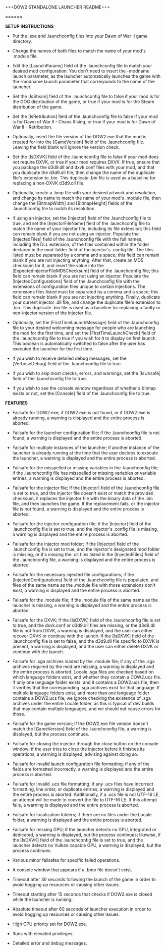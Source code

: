 +++DOW2 STANDALONE LAUNCHER README+++

======

**SETUP INSTRUCTIONS**

- Put the .exe and .launchconfig files into your Dawn of War II game directory.

- Change the names of both files to match the name of your mod's .module file.

- Edit the [LaunchParams] field of the .launchconfig file to match your desired mod configuration. You don't need to insert the -modname launch parameter, as the launcher automatically launches the game with the -modname launch parameter that corresponds to the name of the launcher.

- Set the [IsSteam] field of the .launchconfig file to false if your mod is for the GOG distribution of the game, or true if your mod is for the Steam distribution of the game.

- Set the [IsRetribution] field of the .launchconfig file to false if your mod is for Dawn of War II - Chaos Rising, or true if your mod is for Dawn of War II - Retribution.

- Optionally, insert the file version of the DOW2.exe that the mod is created for into the [GameVersion] field of the .launchconfig file. Leaving the field blank will ignore the version check.

- Set the [IsDXVK] field of the .launchconfig file to false if your mod does not require DXVK, or true if your mod requires DXVK. If true, ensure that you package the d3d9.dll and dxvk.conf files with your mod, and that you duplicate the d3d9.dll file, then change the name of the duplicate file's extension to .bin. This duplicate .bin file is used as a baseline for replacing a non-DXVK d3d9.dll file.

- Optionally, create a .bmp file with your desired artwork and resolution, and change its name to match the name of your mod's .module file, then change the [BitmapWidth] and [BitmapHeight] fields of the .launchconfig file to match its resolution.

- If using an injector, set the [Injector] field of the .launchconfig file to true, and set the [InjectorFileName] field of the .launchconfig file to match the name of your injector file, including its file extension; this field can remain blank if you are not using an injector. Populate the [InjectedFiles] field of the .launchconfig file with the full names, including the DLL extension, of the files contained within the folder declared in the mod-folder field of the injector's .config file. The files listed must be separated by a comma and a space; this field can remain blank if you are not injecting anything. After that, create an MD5 checksum for it, and insert the value into the [ExpectedInjectorFileMD5Checksum] field of the .launchconfig file; this field can remain blank if you are not using an injector. Populate the [InjectedConfigurations] field of the .launchconfig file with the extensions of configuration files unique to certain injections. The extensions files listed must be separated by a comma and a space; this field can remain blank if you are not injecting anything. Finally, duplicate your current injector .dll file, and change the duplicate file's extension to .bin. This duplicate .bin file is used as a baseline for replacing a faulty or non-injector version of the injector file.

- Optionally, set the [FirstTimeLaunchMessage] field of the .launchconfig file to your desired welcoming message for people who are launching the mod for the first time, and set the [FirstTimeLaunchCheck] field of the .launchconfig file to true if you wish for it to display on first launch. This boolean is automatically switched to false after the user has executed the launcher for the first time.

- If you wish to receive detailed debug messages, set the [VerboseDebug] field of the .launchconfig file to true.

- If you wish to skip most checks, errors, and warnings, set the [IsUnsafe] field of the .launchconfig file to true.

- If you wish to see the console window regardless of whether a bitmap exists or not, set the [Console] field of the .launchconfig file to true.


**FEATURES**

- Failsafe for DOW2.exe; if DOW2.exe is not found, or if DOW2.exe is already running, a warning is displayed and the entire process is aborted.

- Failsafe for the launcher configuration file; if the .launchconfig file is not found, a warning is displayed and the entire process is aborted.

- Failsafe for multiple instances of the launcher; if another instance of the launcher is already running at the time that the user decides to execute the launcher, a warning is displayed and the entire process is aborted.

- Failsafe for the misspelled or missing variables in the .launchconfig file; if the .launchconfig file has misspelled or missing variables or variable entries, a warning is displayed and the entire process is aborted.

- Failsafe for the injector file; if the [Injector] field of the .launchconfig file is set to true, and the injector file doesn't exist or match the provided checksum, it replaces the injector file with the binary data of the .bin file, and then launches the game. If the replacement fails, or the injector file is not found, a warning is displayed and the entire process is aborted.

- Failsafe for the injector configuration file; if the [Injector] field of the .launchconfig file is set to true, and the injector's .config file is missing, a warning is displayed and the entire process is aborted.

- Failsafe for the injector mod folder; if the [Injector] field of the .launchconfig file is set to true, and the injector's designated mod folder is missing, or it's missing the .dll files listed in the [InjectedFiles] field of the .launchconfig file, a warning is displayed and the entire process is aborted.

- Failsafe for the necessary injected file configurations; if the [InjectedConfigurations] field of the .launchconfig file is populated, and files of the same name as the .module file with those extensions don't exist, a warning is displayed and the entire process is aborted.

- Failsafe for the .module file; if the .module file of the same name as the launcher is missing, a warning is displayed and the entire process is aborted.

- Failsafe for the DXVK; if the [IsDXVK] field of the .launchconfig file is set to true, and the dxvk.conf or d3d9.dll files are missing, or the d3d9.dll file is not from DXVK, a warning is displayed, and the user can either recover DXVK or continue with the launch. If the [IsDXVK] field of the .launchconfig file is set to false, and the d3d9.dll file specific to DXVK is present, a warning is displayed, and the user can either delete DXVK or continue with the launch.

- Failsafe for .sga archives loaded by the .module file; if any of the .sga archives required by the mod are missing, a warning is displayed and the entire process is aborted. Locale .sga files are checked based on which language folders exist, and whether they contain a DOW2.ucs file. If only one language folder exists, and it contains a DOW2.ucs file, then it verifies that the corresponding .sga archives exist for that language. If multiple language folders exist, and more than one language folder contains a DOW2.ucs file, we ignore checking the existence of .sga archives under the entire Locale folder, as this is typical of dev builds that may contain multiple languages, and we should not cause errors for those.

- Failsafe for the game version; if the DOW2.exe file version doesn't match the [GameVersion] field of the .launchconfig file, a warning is displayed, but the process continues.

- Failsafe for closing the injector through the close button on the console window; if the user tries to close the injector before it finishes its operations, a warning is displayed, advising against doing so.

- Failsafe for invalid launch configuration file formatting; if any of the fields are formatted incorrectly, a warning is displayed and the entire process is aborted.

- Failsafe for invalid .ucs file formatting; if any .ucs files have incorrect formatting, line order, or duplicate entries, a warning is displayed and the entire process is aborted. Additionally, if a .ucs file is not UTF-16 LE, an attempt will be made to convert the file to UTF-16 LE. If this attempt fails, a warning is displayed and the entire process is aborted.

- Failsafe for localization folders; if there are no files under the Locale folder, a warning is displayed and the entire process is aborted.

- Failsafe for missing GPU; if the launcher detects no GPU, integrated or dedicated, a warning is displayed, but the process continues; likewise, if the [IsDXVK] field of the .launchconfig file is set to true, and the launcher detects no Vulkan capable GPU, a warning is displayed, but the process continues.

- Various minor failsafes for specific failed operations.

- A console window that appears if a .bmp file doesn't exist.

- Timeout after 30 seconds following the launch of the game in order to avoid hogging up resources or causing other issues.

- Timeout starting after 15 seconds that checks if DOW2.exe is closed while the launcher is running.

- Absolute timeout after 60 seconds of launcher execution in order to avoid hogging up resources or causing other issues.

- High CPU priority set for DOW2.exe.

- Runs with elevated privileges.

- Detailed error and debug messages.
